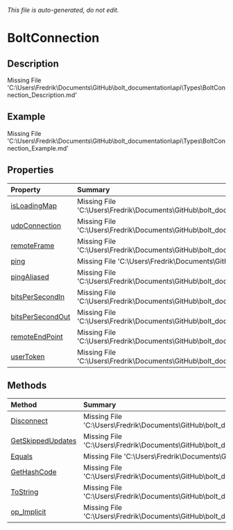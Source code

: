 *This file is auto-generated, do not edit.*

# BoltConnection
## Description
Missing File 'C:\Users\Fredrik\Documents\GitHub\bolt_documentation\api\Types\BoltConnection_Description.md'
## Example
Missing File 'C:\Users\Fredrik\Documents\GitHub\bolt_documentation\api\Types\BoltConnection_Example.md'
## Properties
| Property | Summary |
|:-----|:--------|
|[isLoadingMap](BoltConnection/P/isLoadingMap.md)|Missing File 'C:\Users\Fredrik\Documents\GitHub\bolt_documentation\api\Types\BoltConnection\P\isLoadingMap_Summary.md'|
|[udpConnection](BoltConnection/P/udpConnection.md)|Missing File 'C:\Users\Fredrik\Documents\GitHub\bolt_documentation\api\Types\BoltConnection\P\udpConnection_Summary.md'|
|[remoteFrame](BoltConnection/P/remoteFrame.md)|Missing File 'C:\Users\Fredrik\Documents\GitHub\bolt_documentation\api\Types\BoltConnection\P\remoteFrame_Summary.md'|
|[ping](BoltConnection/P/ping.md)|Missing File 'C:\Users\Fredrik\Documents\GitHub\bolt_documentation\api\Types\BoltConnection\P\ping_Summary.md'|
|[pingAliased](BoltConnection/P/pingAliased.md)|Missing File 'C:\Users\Fredrik\Documents\GitHub\bolt_documentation\api\Types\BoltConnection\P\pingAliased_Summary.md'|
|[bitsPerSecondIn](BoltConnection/P/bitsPerSecondIn.md)|Missing File 'C:\Users\Fredrik\Documents\GitHub\bolt_documentation\api\Types\BoltConnection\P\bitsPerSecondIn_Summary.md'|
|[bitsPerSecondOut](BoltConnection/P/bitsPerSecondOut.md)|Missing File 'C:\Users\Fredrik\Documents\GitHub\bolt_documentation\api\Types\BoltConnection\P\bitsPerSecondOut_Summary.md'|
|[remoteEndPoint](BoltConnection/P/remoteEndPoint.md)|Missing File 'C:\Users\Fredrik\Documents\GitHub\bolt_documentation\api\Types\BoltConnection\P\remoteEndPoint_Summary.md'|
|[userToken](BoltConnection/P/userToken.md)|Missing File 'C:\Users\Fredrik\Documents\GitHub\bolt_documentation\api\Types\BoltConnection\P\userToken_Summary.md'|
## Methods
| Method | Summary |
|:-----|:--------|
|[Disconnect](BoltConnection/M/Disconnect.md)|Missing File 'C:\Users\Fredrik\Documents\GitHub\bolt_documentation\api\Types\BoltConnection\M\Disconnect_Summary.md'|
|[GetSkippedUpdates](BoltConnection/M/GetSkippedUpdates.md)|Missing File 'C:\Users\Fredrik\Documents\GitHub\bolt_documentation\api\Types\BoltConnection\M\GetSkippedUpdates_Summary.md'|
|[Equals](BoltConnection/M/Equals.md)|Missing File 'C:\Users\Fredrik\Documents\GitHub\bolt_documentation\api\Types\BoltConnection\M\Equals_Summary.md'|
|[GetHashCode](BoltConnection/M/GetHashCode.md)|Missing File 'C:\Users\Fredrik\Documents\GitHub\bolt_documentation\api\Types\BoltConnection\M\GetHashCode_Summary.md'|
|[ToString](BoltConnection/M/ToString.md)|Missing File 'C:\Users\Fredrik\Documents\GitHub\bolt_documentation\api\Types\BoltConnection\M\ToString_Summary.md'|
|[op_Implicit](BoltConnection/M/op_Implicit.md)|Missing File 'C:\Users\Fredrik\Documents\GitHub\bolt_documentation\api\Types\BoltConnection\M\op_Implicit_Summary.md'|
